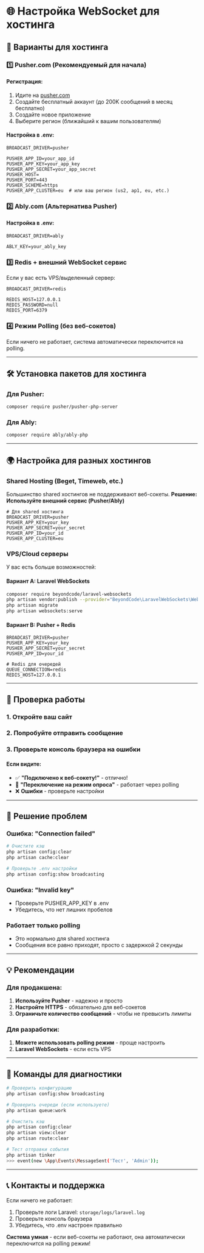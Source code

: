 # 🌐 Настройка WebSocket для хостинга

## 🎯 Варианты для хостинга

### 1️⃣ **Pusher.com (Рекомендуемый для начала)**

#### Регистрация:
1. Идите на [pusher.com](https://pusher.com)
2. Создайте бесплатный аккаунт (до 200K сообщений в месяц бесплатно)
3. Создайте новое приложение
4. Выберите регион (ближайший к вашим пользователям)

#### Настройка в .env:
```env
BROADCAST_DRIVER=pusher

PUSHER_APP_ID=your_app_id
PUSHER_APP_KEY=your_app_key
PUSHER_APP_SECRET=your_app_secret
PUSHER_HOST=
PUSHER_PORT=443
PUSHER_SCHEME=https
PUSHER_APP_CLUSTER=eu  # или ваш регион (us2, ap1, eu, etc.)
```

### 2️⃣ **Ably.com (Альтернатива Pusher)**

#### Настройка в .env:
```env
BROADCAST_DRIVER=ably

ABLY_KEY=your_ably_key
```

### 3️⃣ **Redis + внешний WebSocket сервис**

Если у вас есть VPS/выделенный сервер:

```env
BROADCAST_DRIVER=redis

REDIS_HOST=127.0.0.1
REDIS_PASSWORD=null
REDIS_PORT=6379
```

### 4️⃣ **Режим Polling (без веб-сокетов)**

Если ничего не работает, система автоматически переключится на polling.

---

## 🛠️ **Установка пакетов для хостинга**

### Для Pusher:
```bash
composer require pusher/pusher-php-server
```

### Для Ably:
```bash
composer require ably/ably-php
```

---

## 🌍 **Настройка для разных хостингов**

### **Shared Hosting (Beget, Timeweb, etc.)**

Большинство shared хостингов не поддерживают веб-сокеты.
**Решение: Используйте внешний сервис (Pusher/Ably)**

```env
# Для shared хостинга
BROADCAST_DRIVER=pusher
PUSHER_APP_KEY=your_key
PUSHER_APP_SECRET=your_secret  
PUSHER_APP_ID=your_id
PUSHER_APP_CLUSTER=eu
```

### **VPS/Cloud серверы**

У вас есть больше возможностей:

#### Вариант A: Laravel WebSockets
```bash
composer require beyondcode/laravel-websockets
php artisan vendor:publish --provider="BeyondCode\LaravelWebSockets\WebSocketsServiceProvider" --tag="migrations"
php artisan migrate
php artisan websockets:serve
```

#### Вариант B: Pusher + Redis
```env
BROADCAST_DRIVER=pusher
PUSHER_APP_KEY=your_key
PUSHER_APP_SECRET=your_secret
PUSHER_APP_ID=your_id

# Redis для очередей
QUEUE_CONNECTION=redis
REDIS_HOST=127.0.0.1
```

---

## 🚀 **Проверка работы**

### 1. Откройте ваш сайт
### 2. Попробуйте отправить сообщение
### 3. Проверьте консоль браузера на ошибки

#### Если видите:
- ✅ **"Подключено к веб-сокету!"** - отлично!
- 🔄 **"Переключение на режим опроса"** - работает через polling
- ❌ **Ошибки** - проверьте настройки

---

## 🐛 **Решение проблем**

### Ошибка: "Connection failed"
```bash
# Очистите кэш
php artisan config:clear
php artisan cache:clear

# Проверьте .env настройки
php artisan config:show broadcasting
```

### Ошибка: "Invalid key"
- Проверьте PUSHER_APP_KEY в .env
- Убедитесь, что нет лишних пробелов

### Работает только polling
- Это нормально для shared хостинга
- Сообщения все равно приходят, просто с задержкой 2 секунды

---

## 💡 **Рекомендации**

### Для продакшена:
1. **Используйте Pusher** - надежно и просто
2. **Настройте HTTPS** - обязательно для веб-сокетов
3. **Ограничьте количество сообщений** - чтобы не превысить лимиты

### Для разработки:
1. **Можете использовать polling режим** - проще настроить
2. **Laravel WebSockets** - если есть VPS

---

## 🔧 **Команды для диагностики**

```bash
# Проверить конфигурацию
php artisan config:show broadcasting

# Проверить очереди (если используете)
php artisan queue:work

# Очистить кэш
php artisan config:clear
php artisan view:clear
php artisan route:clear

# Тест отправки события
php artisan tinker
>>> event(new \App\Events\MessageSent('Тест', 'Admin'));
```

---

## 📞 **Контакты и поддержка**

Если ничего не работает:
1. Проверьте логи Laravel: `storage/logs/laravel.log`
2. Проверьте консоль браузера
3. Убедитесь, что .env настроен правильно

**Система умная** - если веб-сокеты не работают, она автоматически переключится на polling режим! 